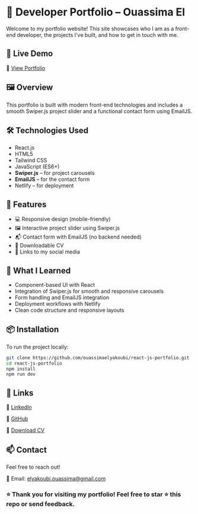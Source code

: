 # 💼 Developer Portfolio – Ouassima El

Welcome to my portfolio website! This site showcases who I am as a front-end developer, the projects I've built, and how to get in touch with me.

## 🚀 Live Demo

🔗 [View Portfolio](https://ouassima-react-portfolio.netlify.app)

## 🖼️ Overview

This portfolio is built with modern front-end technologies and includes a smooth Swiper.js project slider and a functional contact form using EmailJS.

## 🛠️ Technologies Used

- React.js 
- HTML5  
- Tailwind CSS  
- JavaScript (ES6+)  
- **Swiper.js** – for project carousels  
- **EmailJS** – for the contact form  
- Netlify – for deployment

## 📸 Features

- 💻 Responsive design (mobile-friendly)  
- 🖼️ Interactive project slider using Swiper.js  
- 📬 Contact form with EmailJS (no backend needed)  
- 📄 Downloadable CV  
- 🔗 Links to my social media

## 🧠 What I Learned

- Component-based UI with React  
- Integration of Swiper.js for smooth and responsive carousels  
- Form handling and EmailJS integration  
- Deployment workflows with Netlify  
- Clean code structure and responsive layouts

## 📦 Installation

To run the project locally:

```bash
git clone https://github.com/ouassimaelyakoubi/react-js-portfolio.git
cd react-js-portfolio
npm install
npm run dev
```

##  🔗 Links
🔗 [LinkedIn](https://www.linkedin.com/in/ouassima-elyakoubi/)

🔗 [GitHub](https://github.com/ouassimaelyakoubi)

📄 [Download CV](https://drive.google.com/file/d/1XflJ9aa3Z4B8ekgl4XQAbnzhjT4LXLNJ/view?usp=sharing)

##  📫 Contact
Feel free to reach out!

📧 Email: elyakoubi.ouassima@gmail.com  




###  ⭐ Thank you for visiting my portfolio! Feel free to star ⭐ this repo or send feedback.
